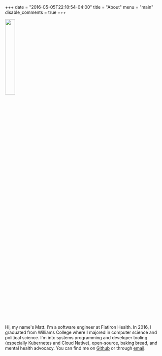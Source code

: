 +++
date = "2016-05-05T22:10:54-04:00"
title = "About"
menu = "main"
disable_comments = true
+++

<img src="/img/avatar.png" style="height:25%; width:25%;"/>

Hi, my name's Matt. I'm a software engineer at Flatiron Health. In 2016, I graduated from Williams
College where I majored in computer science and political science.
I'm into systems programming and developer tooling (especially Kubernetes and Cloud Native),
open-source, baking bread, and mental health advocacy. You can find me on
[Github](https://github.com/mattjmcnaughton) or through [email](mailto:mattjmcnaughton@gmail.com).

